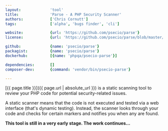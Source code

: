 ```yaml
---
layout:             'tool'
title:              'Parse - A PHP Security Scanner'
authors:            ['Chris Cornutt']    
tags:               ['alpha', 'bugs finder', 'cli'] 

website:            {url: 'https://github.com/psecio/parse'}
license:            {url: 'https://github.com/psecio/parse/blob/master/README.md', label: 'MIT license'}

github:             {name: 'psecio/parse'}
packagist:          {name: 'psecio/parse'}          
dockerhub:          [{name: 'phpqa/psecio-parse'}]     

dependencies:       []
composer-dev:       {command: 'vendor/bin/psecio-parse'} 

---
```


[{{ page.title }}]({{ page.url | absolute_url }}) is a static scanning tool to review your PHP code for potential security-related issues.
 
<!--more--> 

A static scanner means that the code is not executed and tested via a web interface (that's dynamic testing).
Instead, the scanner looks through your code and checks for certain markers and notifies you when any are found.

**This tool is still in a very early stage. The work continues...**

